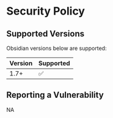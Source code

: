 # Security Policy

## Supported Versions
Obsidian versions below are supported:

| Version | Supported          |
| ------- | ------------------ |
| 1.7+    | :white_check_mark: |


## Reporting a Vulnerability
NA
